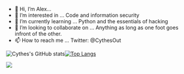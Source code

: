 - 👋 Hi, I’m Alex...
- 👀 I’m interested in ... 
     Code and information security 
- 🌱 I’m currently learning ...
     Python and the essentials of hacking
- 💞️ I’m looking to collaborate on ...
      Anything as long as one foot goes infront of the other. 
- 📫 How to reach me ...
      Twitter: @CythesOut  

![Cythes's GitHub stats](https://github-readme-stats.vercel.app/api?username=CythesOut&show_icons=true&theme=dracula)[![Top Langs](https://github-readme-stats.vercel.app/api/top-langs/?username=CythesOut&layout=compact&theme=dracula)](https://github.com/anuraghazra/github-readme-stats)    
        
![](https://pbs.twimg.com/profile_banners/1366769770117406729/1633889532/1500x500)       

<!---
CythesOut/CythesOut is a ✨ special ✨ repository because its `README.md` (this file) appears on your GitHub profile.
You can click the Preview link to take a look at your changes.
--->
